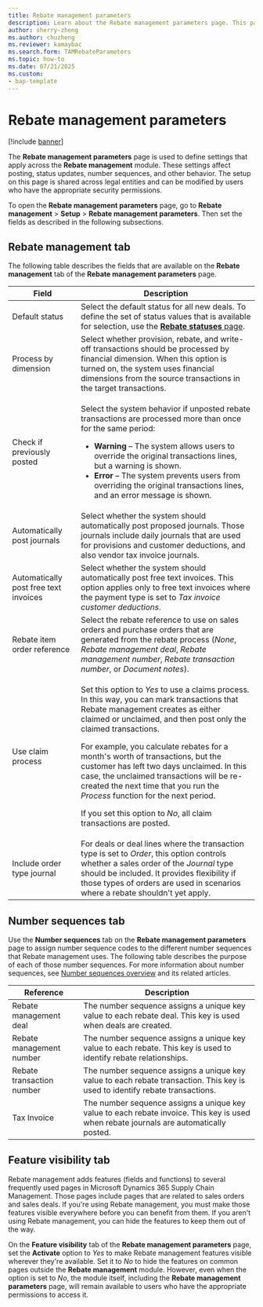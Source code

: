 ```yaml
---
title: Rebate management parameters
description: Learn about the Rebate management parameters page. This page contains settings that affect posting, status updates, number sequences, and other behavior.
author: sherry-zheng
ms.author: chuzheng
ms.reviewer: kamaybac
ms.search.form: TAMRebateParameters
ms.topic: how-to
ms.date: 07/21/2025
ms.custom:
- bap-template
---
```


# Rebate management parameters

[!include [banner](../includes/banner.md)]

The **Rebate management parameters** page is used to define settings that apply across the **Rebate management** module. These settings affect posting, status updates, number sequences, and other behavior. The setup on this page is shared across legal entities and can be modified by users who have the appropriate security permissions.

To open the **Rebate management parameters** page, go to **Rebate management** \> **Setup** \> **Rebate management parameters**. Then set the fields as described in the following subsections.

## Rebate management tab

The following table describes the fields that are available on the **Rebate management** tab of the **Rebate management parameters** page.

| Field | Description |
|---|---|
| Default status | Select the default status for all new deals. To define the set of status values that is available for selection, use the [**Rebate statuses** page](rebate-statuses.md). |
| Process by dimension | Select whether provision, rebate, and write-off transactions should be processed by financial dimension. When this option is turned on, the system uses financial dimensions from the source transactions in the target transactions. |
| Check if previously posted | <p>Select the system behavior if unposted rebate transactions are processed more than once for the same period:</p><ul><li>**Warning** – The system allows users to override the original transactions lines, but a warning is shown.</li><li>**Error** – The system prevents users from overriding the original transactions lines, and an error message is shown. |
| Automatically post journals | Select whether the system should automatically post proposed journals. Those journals include daily journals that are used for provisions and customer deductions, and also vendor tax invoice journals. |
| Automatically post free text invoices | Select whether the system should automatically post free text invoices. This option applies only to free text invoices where the payment type is set to *Tax invoice customer deductions*. |
| Rebate item order reference | Select the rebate reference to use on sales orders and purchase orders that are generated from the rebate process (*None*, *Rebate management deal*, *Rebate management number*, *Rebate transaction number*, or *Document notes*). |
| Use claim process | <p>Set this option to *Yes* to use a claims process. In this way, you can mark transactions that Rebate management creates as either claimed or unclaimed, and then post only the claimed transactions.</p><p>For example, you calculate rebates for a month's worth of transactions, but the customer has left two days unclaimed. In this case, the unclaimed transactions will be re-created the next time that you run the *Process* function for the next period.</p><p>If you set this option to *No*, all claim transactions are posted.</p> |
| Include order type journal | For deals or deal lines where the transaction type is set to *Order*, this option controls whether a sales order of the *Journal* type should be included. It provides flexibility if those types of orders are used in scenarios where a rebate shouldn't yet apply. |

## Number sequences tab

Use the **Number sequences** tab on the **Rebate management parameters** page to assign number sequence codes to the different number sequences that Rebate management uses. The following table describes the purpose of each of those number sequences. For more information about number sequences, see [Number sequences overview](../../fin-ops-core/fin-ops/organization-administration/number-sequence-overview.md) and its related articles.

| Reference | Description |
|---|---|
| Rebate management deal | The number sequence assigns a unique key value to each rebate deal. This key is used when deals are created. |
| Rebate management number | The number sequence assigns a unique key value to each rebate. This key is used to identify rebate relationships. |
| Rebate transaction number | The number sequence assigns a unique key value to each rebate transaction. This key is used to identify rebate transactions. |
| Tax Invoice | The number sequence assigns a unique key value to each rebate invoice. This key is used when rebate journals are automatically posted. |

## Feature visibility tab

Rebate management adds features (fields and functions) to several frequently used pages in Microsoft Dynamics 365 Supply Chain Management. Those pages include pages that are related to sales orders and sales deals. If you're using Rebate management, you must make those features visible everywhere before you can benefit from them. If you aren't using Rebate management, you can hide the features to keep them out of the way.

On the **Feature visibility** tab of the **Rebate management parameters** page, set the **Activate** option to *Yes* to make Rebate management features visible wherever they're available. Set it to *No* to hide the features on common pages outside the **Rebate management** module. However, even when the option is set to *No*, the module itself, including the **Rebate management parameters** page, will remain available to users who have the appropriate permissions to access it.
